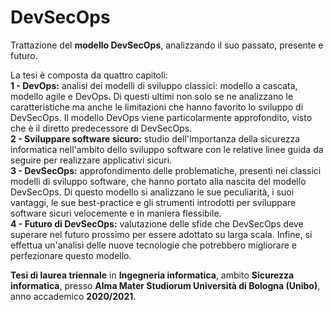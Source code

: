 # DevSecOps
Trattazione del **modello DevSecOps**, analizzando il suo passato, presente e futuro.

La tesi è composta da quattro capitoli:</br>
**1 - DevOps:** analisi dei modelli di sviluppo classici: modello a cascata, modello agile e DevOps. 
Di questi ultimi non solo se ne analizzano le caratteristiche ma anche le limitazioni che hanno favorito lo sviluppo di DevSecOps.
Il modello DevOps viene particolarmente approfondito, visto che è il diretto predecessore di DevSecOps.</br>
**2 - Sviluppare software sicuro:** studio dell'importanza della sicurezza informatica nell'ambito dello sviluppo software con le relative linee guida da seguire per realizzare applicativi sicuri.</br>
**3 - DevSecOps:** approfondimento delle problematiche, presenti nei classici modelli di sviluppo software, che hanno portato alla nascita del modello DevSecOps.
Di questo modello si analizzano le sue peculiarità, i suoi vantaggi, le sue best-practice e gli strumenti introdotti per sviluppare software sicuri velocemente e in maniera flessibile.</br>
**4 - Futuro di DevSecOps:** valutazione delle sfide che DevSecOps deve superare nel futuro prossimo per essere adottato su larga scala. 
Infine, si effettua un'analisi delle nuove tecnologie che potrebbero migliorare e perfezionare questo modello.</br>

**Tesi di laurea triennale** in **Ingegneria informatica**, ambito **Sicurezza informatica**, presso **Alma Mater Studiorum Università di Bologna (Unibo)**, anno accademico **2020/2021**.
